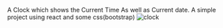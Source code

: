 A Clock which shows the Current Time As well as Current date.
A simple project using react and some css(bootstrap)
![clock](https://github.com/user-attachments/assets/5cb5b207-12b2-48da-b97c-db35e1bfd7e8)
